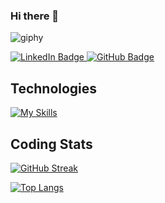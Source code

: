 ### Hi there 👋

![giphy](https://user-images.githubusercontent.com/30753677/234390477-830e9148-0f5c-46d8-93ad-3efdd1a2f33c.gif)

<div id="badges">
  <a href="https://www.linkedin.com/in/kevin-liu-3a5b96158/">
    <img src="https://img.shields.io/badge/LinkedIn-blue?style=for-the-badge&logo=linkedin&logoColor=white" alt="LinkedIn Badge"/>
  </a>
  <a href="https://github.com/kliu33">
  <img src="https://img.shields.io/badge/GitHub-black?style=for-the-badge&logo=github&logoColor=white" alt="GitHub Badge"/>
  </a>
</div>


## Technologies
[![My Skills](https://skills.thijs.gg/icons?i=js,ts,react,redux,express,nodejs,d3,ruby,rails,py,html,css,vscode,postman,git,sqlite&perline=8&theme=light)](https://skills.thijs.gg)

## Coding Stats

[![GitHub Streak](https://streak-stats.demolab.com/?user=kliu33&theme=transparent)](https://git.io/streak-stats)

[![Top Langs](https://github-readme-stats.vercel.app/api/top-langs/?username=kliu33&layout=compact&count_private=true&theme=transparent)](https://github.com/anuraghazra/github-readme-stats)
<!---
junjiequ1459/junjiequ1459 is a ✨ special ✨ repository because its `README.md` (this file) appears on your GitHub profile.
You can click the Preview link to take a look at your changes.
--->
